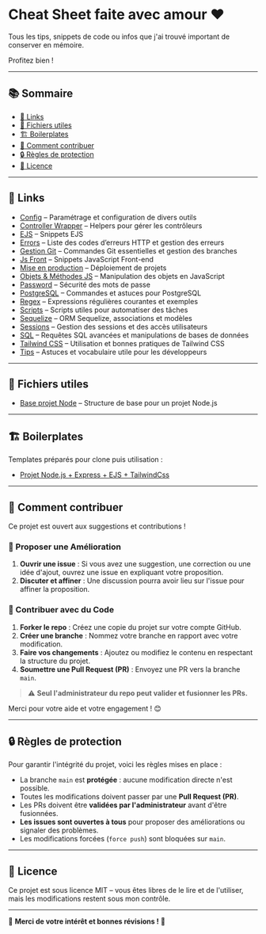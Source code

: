 # Cheat Sheet faite avec amour ❤️

Tous les tips, snippets de code ou infos que j'ai trouvé important de conserver en mémoire.

Profitez bien !

---

## 📚 Sommaire

- [🔗 Links](#-links)
- [📄 Fichiers utiles](#-fichiers-utiles)
- [🏗️ Boilerplates](#boilerplates)
- [🤝 Comment contribuer](#-comment-contribuer)
- [🔒 Règles de protection](#-règles-de-protection)
- [📜 Licence](#-licence)

---

## 🔗 Links

- [Config](config/) – Paramétrage et configuration de divers outils
- [Controller Wrapper](controller-wrapper/) – Helpers pour gérer les contrôleurs
- [EJS](ejs/) – Snippets EJS
- [Errors](errors/) – Liste des codes d’erreurs HTTP et gestion des erreurs
- [Gestion Git](gestion-git/) – Commandes Git essentielles et gestion des branches
- [Js Front](js-front/) – Snippets JavaScript Front-end
- [Mise en production](mise-en-production/) – Déploiement de projets
- [Objets & Méthodes JS](objets-methodes/) – Manipulation des objets en JavaScript
- [Password](password/) – Sécurité des mots de passe
- [PostgreSQL](postgresql/) – Commandes et astuces pour PostgreSQL
- [Regex](regex/) – Expressions régulières courantes et exemples
- [Scripts](scripts/) – Scripts utiles pour automatiser des tâches
- [Sequelize](sequelize/) – ORM Sequelize, associations et modèles
- [Sessions](sessions/) – Gestion des sessions et des accès utilisateurs
- [SQL](sql/) – Requêtes SQL avancées et manipulations de bases de données
- [Tailwind CSS](tailwind/) – Utilisation et bonnes pratiques de Tailwind CSS
- [Tips](tips/) – Astuces et vocabulaire utile pour les développeurs

---

## 📄 Fichiers utiles

- [Base projet Node](base-projet-node.md) – Structure de base pour un projet Node.js

---

## 🏗️ Boilerplates

Templates préparés pour clone puis utilisation :

- [Projet Node.js + Express + EJS + TailwindCss](https://github.com/BaptisteLize/node-express-ejs-tailwind-project)

---

## 🤝 Comment contribuer

Ce projet est ouvert aux suggestions et contributions !

### 💪 Proposer une Amélioration

1. **Ouvrir une issue** : Si vous avez une suggestion, une correction ou une idée d'ajout, ouvrez une issue en expliquant votre proposition.
2. **Discuter et affiner** : Une discussion pourra avoir lieu sur l'issue pour affiner la proposition.

### 🔀 Contribuer avec du Code

1. **Forker le repo** : Créez une copie du projet sur votre compte GitHub.
2. **Créer une branche** : Nommez votre branche en rapport avec votre modification.
3. **Faire vos changements** : Ajoutez ou modifiez le contenu en respectant la structure du projet.
4. **Soumettre une Pull Request (PR)** : Envoyez une PR vers la branche `main`.

> ⚠️ **Seul l'administrateur du repo peut valider et fusionner les PRs.**

Merci pour votre aide et votre engagement ! 😊

---

## 🔒 Règles de protection

Pour garantir l'intégrité du projet, voici les règles mises en place :

- La branche `main` est **protégée** : aucune modification directe n'est possible.
- Toutes les modifications doivent passer par une **Pull Request (PR)**.
- Les PRs doivent être **validées par l'administrateur** avant d'être fusionnées.
- **Les issues sont ouvertes à tous** pour proposer des améliorations ou signaler des problèmes.
- Les modifications forcées (`force push`) sont bloquées sur `main`.

---

## 📜 Licence

Ce projet est sous licence MIT – vous êtes libres de le lire et de l'utiliser, mais les modifications restent sous mon contrôle.

---

🎉 **Merci de votre intérêt et bonnes révisions !** 🚀

